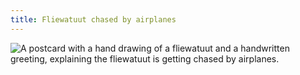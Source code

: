 ```yaml
---
title: Fliewatuut chased by airplanes
---
```

![A postcard with a hand drawing of a fliewatuut and a handwritten greeting, explaining the fliewatuut is getting chased by airplanes.](/img/emil-drawing/fliewatuut-chased-by-airplanes.jpg)
